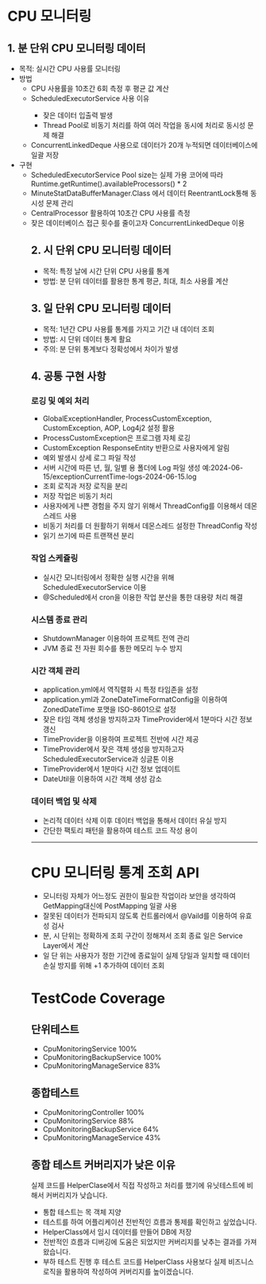 

<h1> CPU 모니터링 </h1>

<div></div>
<h2>1. 분 단위 CPU 모니터링 데이터</h2>
<ul>
<li>목적: 실시간 CPU 사용률 모니터링</li>
<li>방법
  <ul>
 <li> CPU 사용률을 10초간 6회 측정 후 평균 값 계산</li>
 <li> ScheduledExecutorService 사용 이유</li>
    <ul>
      <li>잦은 데이터 입출력 발생</li>
      <li>Thread Pool로 비동기 처리를 하여 여러 작업을 동시에 처리로 동시성 문제 해결</li>
    </ul>
 <li> ConcurrentLinkedDeque 사용으로 데이터가 20개 누적되면 데이터베이스에 일괄 저장</li>
  </ul>
</li>  
<li>구현 <ul>
  <li>ScheduledExecutorService Pool size는 실제 가용 코어에 따라  Runtime.getRuntime().availableProcessors() * 2</li>
 <li> MinuteStatDataBufferManager.Class 에서 데이터 ReentrantLock통해 동시성 문제 관리</li>
 <li> CentralProcessor 활용하여 10초간 CPU 사용률 측정</li>
  <li>잦은 데이터베이스 접근 횟수를 줄이고자 ConcurrentLinkedDeque 이용 </li>
</ul>
</li>  
 <ul>
</div>
   <div>
<h2>2. 시 단위 CPU 모니터링 데이터</h2>
     <ul>
<li> 목적: 특정 날에 시간 단위 CPU 사용률 통계</li>
<li> 방법: 분 단위 데이터를 활용한 통계 평균, 최대, 최소 사용률 계산</li>
     </ul>
   </div>
 <div>
<h2>3. 일 단위 CPU 모니터링 데이터</h2>
   <ul>
<li> 목적: 1년간 CPU 사용률 통계를 가지고 기간 내 데이터 조회</li>
<li> 방법: 시 단위 데이터 통계 활요</li>
<li> 주의: 분 단위 통계보다 정확성에서 차이가 발생</li>
   </ul>
 </div>

<div>
<h2>4. 공통 구현 사항</h2>
<h3> 로깅 및 예외 처리</h3>
  <ul>
    <li> GlobalExceptionHandler, ProcessCustomException, CustomException, AOP, Log4j2 설정 활용</li>
    <li>ProcessCustomException은 프로그램 자체 로깅</li>
    <li>CustomException ResponseEntity<ErrorResponse> 반환으로 사용자에게 알림</li>
    <li> 예외 발생시 상세 로그 파일 작성</li>
    <li> 서버 시간에 따른 년, 월, 일별 용 폴더에 Log 파일 생성 예:2024-06-15/exceptionCurrentTime-logs-2024-06-15.log</li>
    <li>조회 로직과 저장 로직을 분리</li>
    <li>저장 작업은 비동기 처리 </li>
    <li>사용자에게 나쁜 경험을 주지 않기 위해서 ThreadConfig를 이용해서 데몬 스레드 사용</li>
    <li>비동기 처리를 더 원활하기 위해서 데몬스레드 설정한 ThreadConfig 작성</li>
    <li>읽기 쓰기에 따른 트랜잭션 분리</li>
  </ul>

<h3>작업 스케쥴링</h3>
<ul>
  <li>실시간 모니터링에서 정확한 실행 시간을 위해 ScheduledExecutorService 이용</li>
  <li> @Scheduled에서 cron을 이용한 작업 분산을 통한 대용량 처리 해결</li>
</ul>

<h3>시스템 종료 관리</h3>
<ul>
  <li> ShutdownManager 이용하여 프로젝트 전역 관리</li>
  <li> JVM 종료 전 자원 회수를 통한 메모리 누수 방지</li>
</ul>

<h3>시간 객체 관리</h3>
<ul>
   <li> application.yml에서 역직렬화 시 특정 타임존을 설정</li>
   <li> application.yml과 ZoneDateTimeFormatConfig을 이용하여 ZonedDateTime 포맷을 ISO-8601으로 설정</li>
   <li>잦은 타임 객체 생성을 방지하고자 TimeProvider에서 1분마다 시간 정보 갱신</li>
   <li> TimeProvider을 이용하여 프로젝트 전반에 시간 제공</li>
   <li> TimeProvider에서 잦은 객체 생성을 방지하고자 ScheduledExecutorService과 싱글톤 이용</li>
   <li> TimeProvider에서 1분마다 시간 정보 업데이트</li>
   <li> DateUtil을 이용하여 시간 객체 생성 감소</li>
</ul>

<h3>데이터 백업 및 삭제</h3>
  <ul>
     <li> 논리적 데이터 삭제 이후 데이터 백업을 통해서 데이터 유실 방지</li>
     <li> 간단한 팩토리 패턴을 활용하여 테스트 코드 작성 용이</li>
  </ul>
</div>
<hr/>
<div>
  <h1> CPU 모니터링 통계 조회 API </h1>
    <ul>
      <li>모니터링 자체가 어느정도 권한이 필요한 작업이라 보안을 생각하여 GetMapping대신에 PostMapping 일괄 사용 </li>
      <li>잘못된 데이터가 전파되지 않도록 컨트롤러에서 @Vaild를 이용하여 유효성 검사</li>
      <li>분, 시 단위는 정확하게 조회 구간이 정해져서 조회 종료 일은 Service Layer에서 계산</li>
      <li>일 단 위는 사용자가 정한 기간에 종료일이 실제 당일과 일치할 때 데이터 손실 방지를 위해 +1 추가하여 데이터 조회</li>
    </ul>
</div>

<h1>TestCode Coverage</h1>

<div>
  <h2>단위테스트</h2>
    <ul>
      <li>CpuMonitoringService 100%</li>
      <li>CpuMonitoringBackupService 100%</li>
      <li>CpuMonitoringManageService 83%</li>
    </ul>
</div>
  
<div>
  <h2>종합테스트</h2>
    <ul>
      <li>CpuMonitoringController 100%</li>
      <li>CpuMonitoringService 88%</li>
      <li>CpuMonitoringBackupService 64%</li>
      <li>CpuMonitoringManageService 43%</li>
    </ul>
  <h2>종합 테스트 커버리지가 낮은 이유</h2>
  <div>실제 코드를 HelperClase에서 직접 작성하고 처리를 했기에 유닛테스트에 비해서 커버리지가 낮습니다.</div>
  <ul>
    <li>통합 테스트는 목 객체 지양</li>
    <li>테스트를 하여 어플리케이션 전반적인 흐름과 통제를 확인하고 싶었습니다.</li>
    <li>HelperClass에서 임시 데이터를 만들어 DB에 저장</li>
    <li>전반적인 흐름과 디버깅에 도움은 되었지만 커버리지를 낮추는 결과를 가져왔습니다.</li>
    <li>부하 테스트 진행 후 테스트 코드를 HelperClass 사용보다 실제 비즈니스 로직을 활용하여 작성하여 커버리지를 높이겠습니다.</li>
  </ul>
</div>

